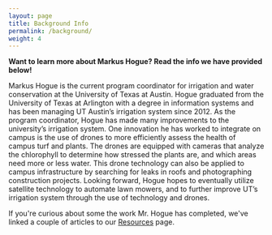 ```yaml
---
layout: page
title: Background Info
permalink: /background/
weight: 4
---
```


**Want to learn more about Markus Hogue? Read the info we have provided below!**

Markus Hogue is the current program coordinator for irrigation and water conservation at the University of Texas at Austin. Hogue graduated from the University of Texas at Arlington with a degree in information systems and has been managing UT Austin’s irrigation system since 2012. As the program coordinator, Hogue has made many improvements to the university’s irrigation system. One innovation he has worked to integrate on campus is the use of drones to more efficiently assess the health of campus turf and plants. The drones are equipped with cameras that analyze the chlorophyll to determine how stressed the plants are, and which areas need more or less water. This drone technology can also be applied to campus infrastructure by searching for leaks in roofs and photographing construction projects. Looking forward, Hogue hopes to eventually utilize satellite technology to automate lawn mowers, and to further improve UT’s irrigation system through the use of technology and drones.

If you're curious about some the work Mr. Hogue has completed, we've linked a couple of articles to our [Resources](/biowebsite/resources/) page.